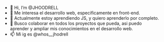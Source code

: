 - 👋 Hi, I’m @JHOODRELL
- 👀 Me interesa el desarrollo web, especificamente en front-end.
- 🌱 Actualmente estoy aprendiendo JS, y quiero aprenderlo por completo.
- 💞️ Busco colaborar en todos los proyectos que pueda, asi puedo aprender y ampliar mis conocimientos en el desarrollo web.
- 📫 Mi ig es @whos__jhodrell
